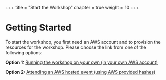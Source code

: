 +++
title = "Start the Workshop"
chapter = true
weight = 10
+++

# Getting Started

To start the workshop, you first need an AWS account and to provision the resources for the workshop.  Please choose the link from one of the following options:

**Option 1:**
[Running the workshop on your own (in your own AWS account)](/10_aws_prerequisites/20_self_paced.html)

**Option 2:**
[Attending an AWS hosted event (using AWS provided hashes)](/10_aws_prerequisites/10_aws_event.html)
